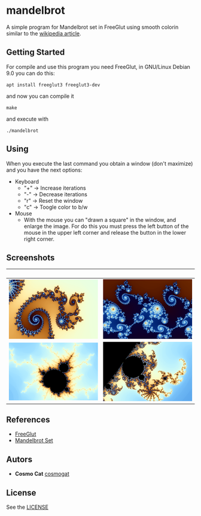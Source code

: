 # mandelbrot
A simple program for Mandelbrot set in FreeGlut using smooth colorin similar to the [wikipedia article](https://en.wikipedia.org/wiki/Mandelbrot_set#Continuous_(smooth)_coloring).
## Getting Started
For compile and use this program you need FreeGlut, in GNU/Linux Debian 9.0 you can do this:
```
apt install freeglut3 freeglut3-dev
```
and now you can compile it
```
make
```
and execute with
```
./mandelbrot
```
## Using
When you execute the last command you obtain a window (don't maximize) and you have the next options:
* Keyboard
  * "+" -> Increase iterations
  * "-" -> Decrease iterations
  * "r" -> Reset the window
  * "c" -> Toogle color to b/w
* Mouse
  * With the mouse you can "drawn a square" in the window, and enlarge the image. For do this you must press the left button of the mouse in the upper left corner and release the button in the lower right corner.

## Screenshots
&nbsp; | &nbsp;
--- | ---
![captura1](./img/01.png) | ![captura2](./img/02.png)
![captura3](./img/03.png) | ![captura4](./img/04.png)
## References
* [FreeGlut](http://freeglut.sourceforge.net/)
* [Mandelbrot Set](https://en.wikipedia.org/wiki/Mandelbrot_set)
## Autors
* **Cosmo Cat**  [cosmogat](https://github.com/cosmogat)
## License
See the [LICENSE](LICENSE)
